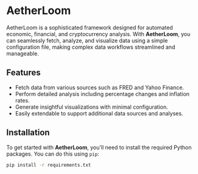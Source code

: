# AetherLoom

AetherLoom is a sophisticated framework designed for automated economic, financial, and cryptocurrency analysis. With **AetherLoom**, you can seamlessly fetch, analyze, and visualize data using a simple configuration file, making complex data workflows streamlined and manageable.

## Features

- Fetch data from various sources such as FRED and Yahoo Finance.
- Perform detailed analysis including percentage changes and inflation rates.
- Generate insightful visualizations with minimal configuration.
- Easily extendable to support additional data sources and analyses.

## Installation

To get started with **AetherLoom**, you'll need to install the required Python packages. You can do this using `pip`:

```bash
pip install -r requirements.txt
